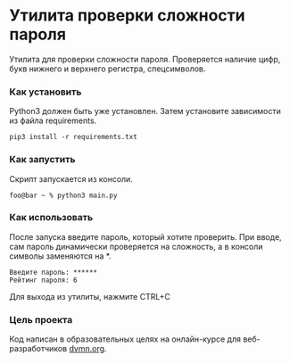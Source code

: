 # Утилита проверки сложности пароля

Утилита для проверки сложности пароля. Проверяется наличие цифр, букв нижнего и верхнего регистра, спецсимволов.

### Как установить

Python3 должен быть уже установлен. 
Затем установите зависимости из файла requirements.
```
pip3 install -r requirements.txt
```

### Как запустить
Скрипт запускается из консоли.
```shell
foo@bar ~ % python3 main.py
```

### Как использовать
После запуска введите пароль, который хотите проверить. При вводе, сам пароль динамически проверяется на сложность, а в консоли символы заменяются на *.
```
Введите пароль: ******
Рейтинг пароля: 6
```
Для выхода из утилиты, нажмите CTRL+C

### Цель проекта

Код написан в образовательных целях на онлайн-курсе для веб-разработчиков [dvmn.org](https://dvmn.org/).
